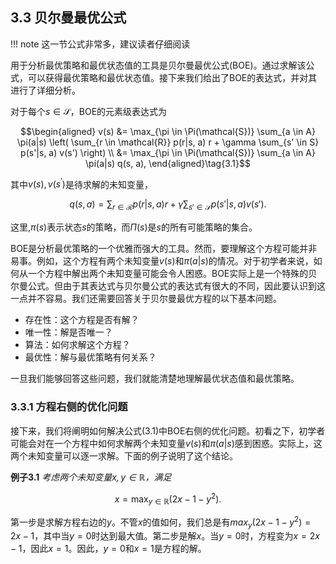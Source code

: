 ## 3.3 贝尔曼最优公式

!!! note 
    这一节公式非常多，建议读者仔细阅读

用于分析最优策略和最优状态值的工具是贝尔曼最优公式(BOE)。通过求解该公式，可以获得最优策略和最优状态值。接下来我们给出了BOE的表达式，并对其进行了详细分析。

对于每个$s\in\mathcal{S}$，BOE的元素级表达式为

$$\begin{aligned}
    v(s) &= \max_{\pi \in \Pi(\mathcal{S})} \sum_{a \in A} \pi(a|s) \left( \sum_{r \in \mathcal{R}} p(r|s, a) r + \gamma \sum_{s' \in S} p(s'|s, a) v(s') \right) \\
&= \max_{\pi \in \Pi(\mathcal{S})} \sum_{a \in A} \pi(a|s) q(s, a), 
\end{aligned}\tag{3.1}$$

其中$v(s),v(s^\prime)$是待求解的未知变量，

$$q(s, a) = \sum_{r \in \mathcal{R}} p(r|s, a) r + \gamma \sum_{s' \in \mathcal{S}} p(s'|s, a) v(s').$$

这里,$π(s)$表示状态$s$的策略，而$\Pi(s)$是$s$的所有可能策略的集合。

BOE是分析最优策略的一个优雅而强大的工具。然而，要理解这个方程可能并非易事。例如，这个方程有两个未知变量$v(s)$和$\pi(a|s)$的情况。对于初学者来说，如何从一个方程中解出两个未知变量可能会令人困惑。BOE实际上是一个特殊的贝尔曼公式。但由于其表达式与贝尔曼公式的表达式有很大的不同，因此要认识到这一点并不容易。我们还需要回答关于贝尔曼最优方程的以下基本问题。

- 存在性：这个方程是否有解？
- 唯一性：解是否唯一？ 
- 算法：如何求解这个方程？
- 最优性：解与最优策略有何关系？
  
一旦我们能够回答这些问题，我们就能清楚地理解最优状态值和最优策略。

### 3.3.1 方程右侧的优化问题

接下来，我们将阐明如何解决公式$(3.1)$中BOE右侧的优化问题。初看之下，初学者可能会对在一个方程中如何求解两个未知变量$v(s)$和$π(a|s)$感到困惑。实际上，这两个未知变量可以逐一求解。下面的例子说明了这个结论。

**例子3.1** *考虑两个未知变量$x,y\in\mathbb{R}$，满足*

$$x=\max_{y\in\mathbb{R}}(2x-1-y^{2}).$$

第一步是求解方程右边的$y$。不管$x$的值如何，我们总是有$max_y(2x − 1 − y^2)= 2x − 1$，其中当$y = 0$时达到最大值。第二步是解$x$。当$y = 0$时，方程变为$x = 2x − 1$，因此$x = 1$。因此，$y = 0$和$x = 1$是方程的解。
